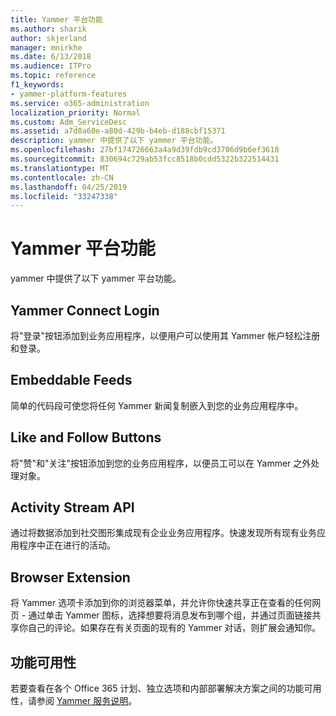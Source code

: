 ```yaml
---
title: Yammer 平台功能
ms.author: sharik
author: skjerland
manager: mnirkhe
ms.date: 6/13/2018
ms.audience: ITPro
ms.topic: reference
f1_keywords:
- yammer-platform-features
ms.service: o365-administration
localization_priority: Normal
ms.custom: Adm_ServiceDesc
ms.assetid: a7d8a60e-a80d-429b-b4eb-d188cbf15371
description: yammer 中提供了以下 yammer 平台功能。
ms.openlocfilehash: 27bf174726663a4a9d39fdb9cd3706d9b6ef3618
ms.sourcegitcommit: 830694c729ab53fcc8518b0cdd5322b322514431
ms.translationtype: MT
ms.contentlocale: zh-CN
ms.lasthandoff: 04/25/2019
ms.locfileid: "33247338"
---
```

# <a name="yammer-platform-features"></a>Yammer 平台功能

yammer 中提供了以下 yammer 平台功能。
  
## <a name="yammer-connect-login"></a>Yammer Connect Login
<a name="bkmk_YammerConnectLogin"> </a>

将"登录"按钮添加到业务应用程序，以便用户可以使用其 Yammer 帐户轻松注册和登录。
  
## <a name="embeddable-feeds"></a>Embeddable Feeds
<a name="bkmk_EmbeddableFeeds"> </a>

简单的代码段可使您将任何 Yammer 新闻复制嵌入到您的业务应用程序中。
  
## <a name="like-and-follow-buttons"></a>Like and Follow Buttons
<a name="bkmk_LikeAndFollowButtons"> </a>

将"赞"和"关注"按钮添加到您的业务应用程序，以便员工可以在 Yammer 之外处理对象。
  
## <a name="activity-stream-api"></a>Activity Stream API
<a name="bkmk_ActivityStreamAPI"> </a>

通过将数据添加到社交图形集成现有企业业务应用程序。快速发现所有现有业务应用程序中正在进行的活动。
  
## <a name="browser-extension"></a>Browser Extension
<a name="bkmk_BrowserExtension"> </a>

将 Yammer 选项卡添加到你的浏览器菜单，并允许你快速共享正在查看的任何网页 - 通过单击 Yammer 图标，选择想要将消息发布到哪个组，并通过页面链接共享你自己的评论。如果存在有关页面的现有的 Yammer 对话，则扩展会通知你。 
  
## <a name="feature-availability"></a>功能可用性
<a name="bkmk_BrowserExtension"> </a>

若要查看在各个 Office 365 计划、独立选项和内部部署解决方案之间的功能可用性，请参阅 [Yammer 服务说明](yammer-service-description.md)。
  


